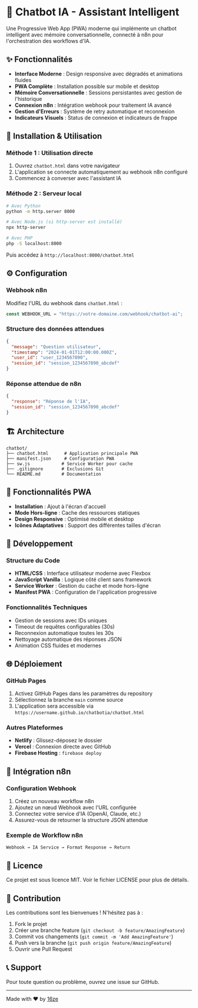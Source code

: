 # 🤖 Chatbot IA - Assistant Intelligent

Une Progressive Web App (PWA) moderne qui implémente un chatbot intelligent avec mémoire conversationnelle, connecté à n8n pour l'orchestration des workflows d'IA.

## ✨ Fonctionnalités

- **Interface Moderne** : Design responsive avec dégradés et animations fluides
- **PWA Complète** : Installation possible sur mobile et desktop
- **Mémoire Conversationnelle** : Sessions persistantes avec gestion de l'historique
- **Connexion n8n** : Intégration webhook pour traitement IA avancé
- **Gestion d'Erreurs** : Système de retry automatique et reconnexion
- **Indicateurs Visuels** : Status de connexion et indicateurs de frappe

## 🚀 Installation & Utilisation

### Méthode 1 : Utilisation directe

1. Ouvrez `chatbot.html` dans votre navigateur
2. L'application se connecte automatiquement au webhook n8n configuré
3. Commencez à converser avec l'assistant IA

### Méthode 2 : Serveur local

```bash
# Avec Python
python -m http.server 8000

# Avec Node.js (si http-server est installé)
npx http-server

# Avec PHP
php -S localhost:8000
```

Puis accédez à `http://localhost:8000/chatbot.html`

## ⚙️ Configuration

### Webhook n8n

Modifiez l'URL du webhook dans `chatbot.html` :

```javascript
const WEBHOOK_URL = "https://votre-domaine.com/webhook/chatbot-ai";
```

### Structure des données attendues

```json
{
  "message": "Question utilisateur",
  "timestamp": "2024-01-01T12:00:00.000Z",
  "user_id": "user_1234567890",
  "session_id": "session_1234567890_abcdef"
}
```

### Réponse attendue de n8n

```json
{
  "response": "Réponse de l'IA",
  "session_id": "session_1234567890_abcdef"
}
```

## 🏗️ Architecture

```
chatbot/
├── chatbot.html      # Application principale PWA
├── manifest.json     # Configuration PWA
├── sw.js            # Service Worker pour cache
├── .gitignore       # Exclusions Git
└── README.md        # Documentation
```

## 📱 Fonctionnalités PWA

- **Installation** : Ajout à l'écran d'accueil
- **Mode Hors-ligne** : Cache des ressources statiques
- **Design Responsive** : Optimisé mobile et desktop
- **Icônes Adaptatives** : Support des différentes tailles d'écran

## 🔧 Développement

### Structure du Code

- **HTML/CSS** : Interface utilisateur moderne avec Flexbox
- **JavaScript Vanilla** : Logique côté client sans framework
- **Service Worker** : Gestion du cache et mode hors-ligne
- **Manifest PWA** : Configuration de l'application progressive

### Fonctionnalités Techniques

- Gestion de sessions avec IDs uniques
- Timeout de requêtes configurables (30s)
- Reconnexion automatique toutes les 30s
- Nettoyage automatique des réponses JSON
- Animation CSS fluides et modernes

## 🌐 Déploiement

### GitHub Pages

1. Activez GitHub Pages dans les paramètres du repository
2. Sélectionnez la branche `main` comme source
3. L'application sera accessible via `https://username.github.io/chatbotia/chatbot.html`

### Autres Plateformes

- **Netlify** : Glissez-déposez le dossier
- **Vercel** : Connexion directe avec GitHub
- **Firebase Hosting** : `firebase deploy`

## 🔗 Intégration n8n

### Configuration Webhook

1. Créez un nouveau workflow n8n
2. Ajoutez un nœud Webhook avec l'URL configurée
3. Connectez votre service d'IA (OpenAI, Claude, etc.)
4. Assurez-vous de retourner la structure JSON attendue

### Exemple de Workflow n8n

```
Webhook → IA Service → Format Response → Return
```

## 📄 Licence

Ce projet est sous licence MIT. Voir le fichier LICENSE pour plus de détails.

## 🤝 Contribution

Les contributions sont les bienvenues ! N'hésitez pas à :

1. Fork le projet
2. Créer une branche feature (`git checkout -b feature/AmazingFeature`)
3. Commit vos changements (`git commit -m 'Add AmazingFeature'`)
4. Push vers la branche (`git push origin feature/AmazingFeature`)
5. Ouvrir une Pull Request

## 📞 Support

Pour toute question ou problème, ouvrez une issue sur GitHub.

---

Made with ❤️ by [16ze](https://github.com/16ze)
